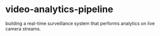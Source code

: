 # video-analytics-pipeline
building a real-time surveillance system that performs analytics on live camera streams.

